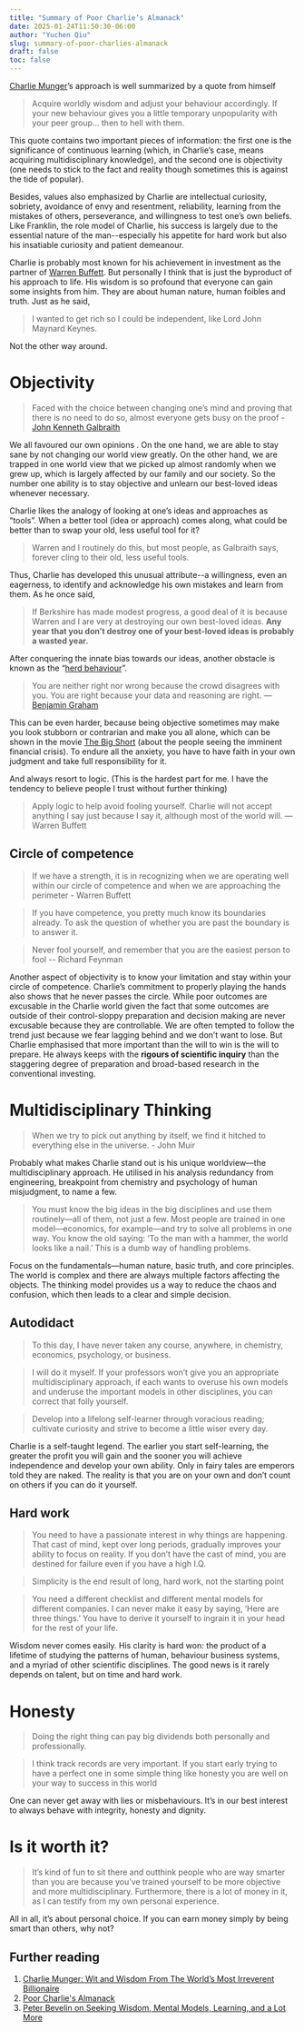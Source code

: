 ```yaml
---
title: "Summary of Poor Charlie’s Almanack"
date: 2025-01-24T11:50:30-06:00
author: "Yuchen Qiu"
slug: summary-of-poor-charlies-almanack
draft: false
toc: false
---
```


[Charlie Munger](https://www.wikiwand.com/en/Charlie_Munger)’s approach is well summarized by a quote from himself

> Acquire worldly wisdom and adjust your behaviour accordingly. If your new behaviour gives you a little temporary unpopularity with your peer group... then to hell with them. 

This quote contains two important pieces of information: the first one is the significance of continuous learning (which, in Charlie’s case, means acquiring multidisciplinary knowledge), and the second one is objectivity (one needs to stick to the fact and reality though sometimes this is against the tide of popular).

Besides, values also emphasized by Charlie are intellectual curiosity, sobriety, avoidance of envy and resentment, reliability, learning from the mistakes of others, perseverance, and willingness to test one’s own beliefs. Like Franklin, the role model of Charlie, his success is largely due to the essential nature of the man--especially his appetite for hard work but also his insatiable curiosity and patient demeanour.

Charlie is probably most known for his achievement in investment as the partner of [Warren Buffett](https://www.wikiwand.com/en/Warren_Buffett). But personally I think that is just the byproduct of his approach to life. His wisdom is so profound that everyone can gain some insights from him. They are about human nature, human foibles and truth. Just as he said,

> I wanted to get rich so I could be independent, like Lord John Maynard Keynes. 

Not the other way around.

# Objectivity

> Faced with the choice between changing one’s mind and proving that there is no need to do so, almost everyone gets busy on the proof - [John Kenneth Galbraith](https://en.wikipedia.org/wiki/John_Kenneth_Galbraith) 

We all favoured our own opinions . On the one hand, we are able to stay sane by not changing our world view greatly. On the other hand, we are trapped in one world view that we picked up almost randomly when we grew up, which is largely affected by our family and our society. So the number one ability is to stay objective and unlearn our best-loved ideas whenever necessary.

Charlie likes the analogy of looking at one’s ideas and approaches as “tools”. When a better tool (idea or approach) comes along, what could be better than to swap your old, less useful tool for it?

> Warren and I routinely do this, but most people, as Galbraith says, forever cling to their old, less useful tools. 

Thus, Charlie has developed this unusual attribute--a willingness, even an eagerness, to identify and acknowledge his own mistakes and learn from them. As he once said,

> If Berkshire has made modest progress, a good deal of it is because Warren and I are very at destroying our own best-loved ideas. **Any year that you don’t destroy one of your best-loved ideas is probably a wasted year.** 

After conquering the innate bias towards our ideas, another obstacle is known as the “[herd behaviour](https://www.wikiwand.com/en/Herd_behavior)”.

> You are neither right nor wrong because the crowd disagrees with you. You are right because your data and reasoning are right. — [Benjamin Graham](https://en.wikipedia.org/wiki/Benjamin_Graham) 

This can be even harder, because being objective sometimes may make you look stubborn or contrarian and make you all alone, which can be shown in the movie [The Big Short](https://en.wikipedia.org/wiki/The_Big_Short_(film)) (about the people seeing the imminent financial crisis). To endure all the anxiety, you have to have faith in your own judgment and take full responsibility for it.

And always resort to logic. (This is the hardest part for me. I have the tendency to believe people I trust without further thinking)

> Apply logic to help avoid fooling yourself. Charlie will not accept anything I say just because I say it, although most of the world will. — Warren Buffett 

## Circle of competence

> If we have a strength, it is in recognizing when we are operating well within our circle of competence and when we are approaching the perimeter - Warren Buffett 

> If you have competence, you pretty much know its boundaries already. To ask the question of whether you are past the boundary is to answer it. 

> Never fool yourself, and remember that you are the easiest person to fool -- Richard Feynman 

Another aspect of objectivity is to know your limitation and stay within your circle of competence. Charlie’s commitment to properly playing the hands also shows that he never passes the circle. While poor outcomes are excusable in the Charlie world given the fact that some outcomes are outside of their control-sloppy preparation and decision making are never excusable because they are controllable. We are often tempted to follow the trend just because we fear lagging behind and we don’t want to lose. But Charlie emphasised that more important than the will to win is the will to prepare. He always keeps with the **rigours of scientific inquiry** than the staggering degree of preparation and broad-based research in the conventional investing.

# Multidisciplinary Thinking

> When we try to pick out anything by itself, we find it hitched to everything else in the universe. - John Muir 

Probably what makes Charlie stand out is his unique worldview—the multidisciplinary approach. He utilised in his analysis redundancy from engineering, breakpoint from chemistry and psychology of human misjudgment, to name a few.

> You must know the big ideas in the big disciplines and use them routinely—all of them, not just a few. Most people are trained in one model—economics, for example—and try to solve all problems in one way. You know the old saying: ‘To the man with a hammer, the world looks like a nail.’ This is a dumb way of handling problems. 

Focus on the fundamentals—human nature, basic truth, and core principles. The world is complex and there are always multiple factors affecting the objects. The thinking model provides us a way to reduce the chaos and confusion, which then leads to a clear and simple decision.

## Autodidact

> To this day, I have never taken any course, anywhere, in chemistry, economics, psychology, or business. 

> I will do it myself. If your professors won’t give you an appropriate multidisciplinary approach, if each wants to overuse his own models and underuse the important models in other disciplines, you can correct that folly yourself. 

> Develop into a lifelong self-learner through voracious reading; cultivate curiosity and strive to become a little wiser every day. 

Charlie is a self-taught legend. The earlier you start self-learning, the greater the profit you will gain and the sooner you will achieve independence and develop your own ability. Only in fairy tales are emperors told they are naked. The reality is that you are on your own and don’t count on others if you can do it yourself.

## Hard work

> You need to have a passionate interest in why things are happening. That cast of mind, kept over long periods, gradually improves your ability to focus on reality. If you don’t have the cast of mind, you are destined for failure even if you have a high I.Q. 

> Simplicity is the end result of long, hard work, not the starting point 

> You need a different checklist and different mental models for different companies. I can never make it easy by saying, ‘Here are three things.’ You have to derive it yourself to ingrain it in your head for the rest of your life. 

Wisdom never comes easily. His clarity is hard won: the product of a lifetime of studying the patterns of human, behaviour business systems, and a myriad of other scientific disciplines. The good news is it rarely depends on talent, but on time and hard work.

# Honesty

> Doing the right thing can pay big dividends both personally and professionally. 

> I think track records are very important. If you start early trying to have a perfect one in some simple thing like honesty you are well on your way to success in this world 

One can never get away with lies or misbehaviours. It’s in our best interest to always behave with integrity, honesty and dignity.

# Is it worth it?

> It’s kind of fun to sit there and outthink people who are way smarter than you are because you’ve trained yourself to be more objective and more multidisciplinary. Furthermore, there is a lot of money in it, as I can testify from my own personal experience. 

All in all, it’s about personal choice. If you can earn money simply by being smart than others, why not?

## Further reading

1. [Charlie Munger: Wit and Wisdom From The World’s Most Irreverent Billionaire](https://fs.blog/intellectual-giants/charlie-munger/)
1. [Poor Charlie's Almanack](https://www.poorcharliesalmanack.com/index.php)
1. [Peter Bevelin on Seeking Wisdom, Mental Models, Learning, and a Lot More](https://fs.blog/peter-bevelin-seeking-wisdom/)
